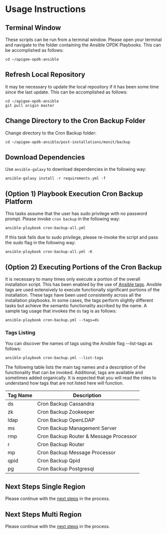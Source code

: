 # Usage Instructions

## Terminal Window
These scripts can be run from a terminal window. Please open your terminal and navigate to the folder
containing the Ansible OPDK Playbooks. This can be accomplished as follows: 

    cd ~/apigee-opdk-ansible

## Refresh Local Repository
It may be necessary to update the local repository if it has been some time since the last update.
This can be accomplished as follows: 

    cd ~/apigee-opdk-ansible
    git pull origin master

## Change Directory to the Cron Backup Folder
Change directory to the Cron Backup folder:

    cd ~/apigee-opdk-ansible/post-installations/monit/backup

## Download Dependencies
Use `ansible-galaxy` to download dependencies in the following way: 

    ansible-galaxy install -r requirements.yml -f
	
## (Option 1) Playbook Execution Cron Backup Platform

This tasks assume that the user has sudo privilege with no password prompt. Please invoke `cron backup` in the following way:
    
    ansible-playbook cron-backup-all.yml

If this task fails due to sudo privilege, please re-invoke the script and pass the sudo flag in the following way: 

    ansible-playbook cron-backup-all.yml -K

## (Option 2) Executing Portions of the Cron Backup
It is necessary to many times only execute a portion of the overall installation script. This has been enabled by the 
use of [Ansible tags](http://docs.ansible.com/ansible/latest/cli/ansible-playbook.html#cmdoption-ansible-playbook-tags). 
Ansible tags are used extensively to execute functionally significant portions of the installation. These tags have been 
used consistently across all the installation playbooks. In some cases, the tags perform slightly different tasks but 
achieve the semantic functionality ascribed by the name. A sample tag usage that invokes the `ds` tag is as follows: 

    ansible-playbook cron-backup.yml --tags=ds
    
### Tags Listing
You can discover the names of tags using the Ansible flag --list-tags as follows: 

    ansible-playbook cron-backup.yml --list-tags
    
The following table lists the main tag names and a description of the functionality that can be invoked. Additional, tags
are available and sometimes added organically. It is expected that you will read the roles to understand how tags that are
not listed here will function. 

| Tag Name | Description |
| --- | --- |
| ds | Cron Backup Cassandra | 
| zk | Cron Backup Zookeeper | 
| ldap | Cron Backup OpenLDAP | 
| ms | Cron Backup Management Server | 
| rmp | Cron Backup Router & Message Processor | 
| r | Cron Backup Router | 
| mp | Cron Backup Message Processor | 
| qpid | Cron Backup Qpid | 
| pg | Cron Backup Postgresql |
    

## Next Steps Single Region

Please continue with the [next steps](../../../installations/single-region/README.md#quick-start-usage-overview) in the process.

## Next Steps Multi Region

Please continue with the [next steps](../../../installations/multi-region/README.md#quick-start-usage-overview) in the process.